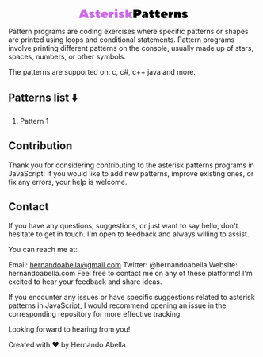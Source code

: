<div align="center"><img title="logo" alt="logo" src="/images/logo-light.png"></div>

<p>Pattern programs are coding exercises where specific patterns or shapes are printed using loops and conditional statements. Pattern programs involve printing different patterns on the console, usually made up of stars, spaces, numbers, or other symbols.<p>

The patterns are supported on: c, c#, c++ java and more. 

## Patterns list ⬇️

1. Pattern 1

## Contribution
Thank you for considering contributing to the asterisk patterns programs in JavaScript! If you would like to add new patterns, improve existing ones, or fix any errors, your help is welcome.

## Contact
If you have any questions, suggestions, or just want to say hello, don't hesitate to get in touch. I'm open to feedback and always willing to assist.

You can reach me at:

Email: hernandoabella@gmail.com
Twitter: @hernandoabella
Website: hernandoabella.com
Feel free to contact me on any of these platforms! I'm excited to hear your feedback and share ideas.

If you encounter any issues or have specific suggestions related to asterisk patterns in JavaScript, I would recommend opening an issue in the corresponding repository for more effective tracking.

Looking forward to hearing from you!

Created with ❤️ by Hernando Abella
